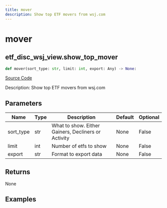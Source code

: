 ```yaml
---
title: mover
description: Show top ETF movers from wsj.com
---
```

# mover

## etf_disc_wsj_view.show_top_mover

```python
def mover(sort_type: str, limit: int, export: Any) -> None:
```
[Source Code](https://github.com/OpenBB-finance/OpenBBTerminal/tree/main/openbb_terminal/etf/discovery/wsj_view.py#L15)

Description: Show top ETF movers from wsj.com

## Parameters

| Name | Type | Description | Default | Optional |
| ---- | ---- | ----------- | ------- | -------- |
| sort_type | str | What to show. Either Gainers, Decliners or Activity | None | False |
| limit | int | Number of etfs to show | None | False |
| export | str | Format to export data | None | False |

## Returns

None

## Examples

